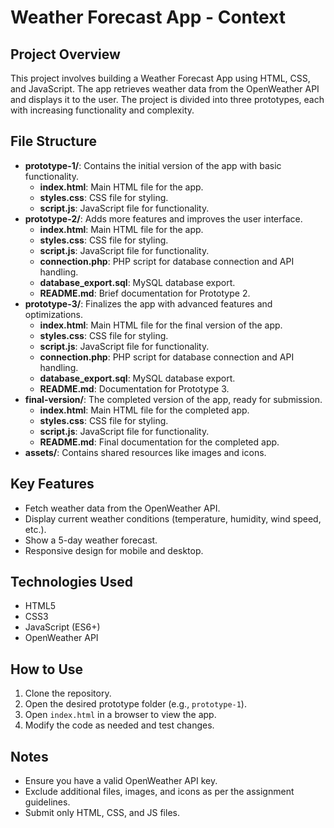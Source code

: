 # Weather Forecast App - Context

## Project Overview
This project involves building a Weather Forecast App using HTML, CSS, and JavaScript. The app retrieves weather data from the OpenWeather API and displays it to the user. The project is divided into three prototypes, each with increasing functionality and complexity.

## File Structure
- **prototype-1/**: Contains the initial version of the app with basic functionality.
  - **index.html**: Main HTML file for the app.
  - **styles.css**: CSS file for styling.
  - **script.js**: JavaScript file for functionality.
- **prototype-2/**: Adds more features and improves the user interface.
  - **index.html**: Main HTML file for the app.
  - **styles.css**: CSS file for styling.
  - **script.js**: JavaScript file for functionality.
  - **connection.php**: PHP script for database connection and API handling.
  - **database_export.sql**: MySQL database export.
  - **README.md**: Brief documentation for Prototype 2.
- **prototype-3/**: Finalizes the app with advanced features and optimizations.
  - **index.html**: Main HTML file for the final version of the app.
  - **styles.css**: CSS file for styling.
  - **script.js**: JavaScript file for functionality.
  - **connection.php**: PHP script for database connection and API handling.
  - **database_export.sql**: MySQL database export.
  - **README.md**: Documentation for Prototype 3.
- **final-version/**: The completed version of the app, ready for submission.
  - **index.html**: Main HTML file for the completed app.
  - **styles.css**: CSS file for styling.
  - **script.js**: JavaScript file for functionality.
  - **README.md**: Final documentation for the completed app.
- **assets/**: Contains shared resources like images and icons.

## Key Features
- Fetch weather data from the OpenWeather API.
- Display current weather conditions (temperature, humidity, wind speed, etc.).
- Show a 5-day weather forecast.
- Responsive design for mobile and desktop.

## Technologies Used
- HTML5
- CSS3
- JavaScript (ES6+)
- OpenWeather API

## How to Use
1. Clone the repository.
2. Open the desired prototype folder (e.g., `prototype-1`).
3. Open `index.html` in a browser to view the app.
4. Modify the code as needed and test changes.

## Notes
- Ensure you have a valid OpenWeather API key.
- Exclude additional files, images, and icons as per the assignment guidelines.
- Submit only HTML, CSS, and JS files.